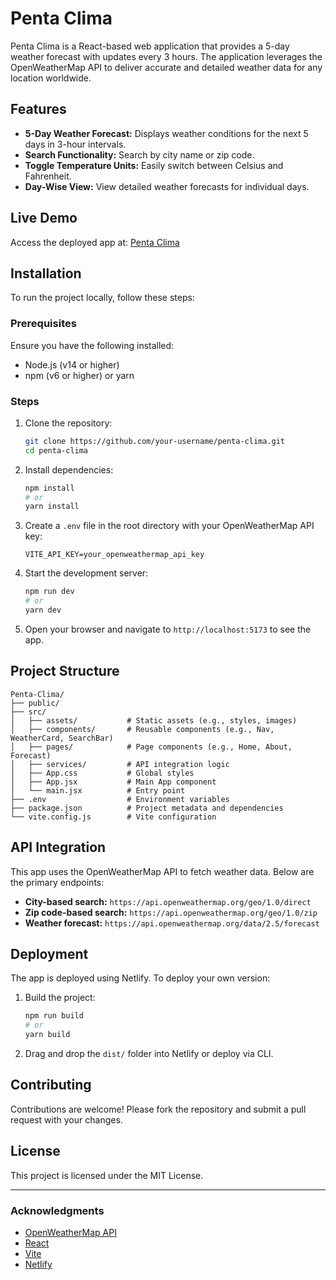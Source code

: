 # Penta Clima

Penta Clima is a React-based web application that provides a 5-day weather forecast with updates every 3 hours. The application leverages the OpenWeatherMap API to deliver accurate and detailed weather data for any location worldwide.

## Features
- **5-Day Weather Forecast:** Displays weather conditions for the next 5 days in 3-hour intervals.
- **Search Functionality:** Search by city name or zip code.
- **Toggle Temperature Units:** Easily switch between Celsius and Fahrenheit.
- **Day-Wise View:** View detailed weather forecasts for individual days.

## Live Demo
Access the deployed app at: [Penta Clima](https://penta-clima-v5.netlify.app/)

## Installation

To run the project locally, follow these steps:

### Prerequisites
Ensure you have the following installed:
- Node.js (v14 or higher)
- npm (v6 or higher) or yarn

### Steps
1. Clone the repository:
   ```bash
   git clone https://github.com/your-username/penta-clima.git
   cd penta-clima
   ```

2. Install dependencies:
   ```bash
   npm install
   # or
   yarn install
   ```

3. Create a `.env` file in the root directory with your OpenWeatherMap API key:
   ```env
   VITE_API_KEY=your_openweathermap_api_key
   ```

4. Start the development server:
   ```bash
   npm run dev
   # or
   yarn dev
   ```

5. Open your browser and navigate to `http://localhost:5173` to see the app.

## Project Structure
```
Penta-Clima/
├── public/
├── src/
│   ├── assets/           # Static assets (e.g., styles, images)
│   ├── components/       # Reusable components (e.g., Nav, WeatherCard, SearchBar)
│   ├── pages/            # Page components (e.g., Home, About, Forecast)
│   ├── services/         # API integration logic
│   ├── App.css           # Global styles
│   ├── App.jsx           # Main App component
│   └── main.jsx          # Entry point
├── .env                  # Environment variables
├── package.json          # Project metadata and dependencies
└── vite.config.js        # Vite configuration
```

## API Integration
This app uses the OpenWeatherMap API to fetch weather data. Below are the primary endpoints:
- **City-based search:** `https://api.openweathermap.org/geo/1.0/direct`
- **Zip code-based search:** `https://api.openweathermap.org/geo/1.0/zip`
- **Weather forecast:** `https://api.openweathermap.org/data/2.5/forecast`

## Deployment
The app is deployed using Netlify. To deploy your own version:

1. Build the project:
   ```bash
   npm run build
   # or
   yarn build
   ```

2. Drag and drop the `dist/` folder into Netlify or deploy via CLI.

## Contributing
Contributions are welcome! Please fork the repository and submit a pull request with your changes.

## License
This project is licensed under the MIT License.

---

### Acknowledgments
- [OpenWeatherMap API](https://openweathermap.org/api)
- [React](https://reactjs.org/)
- [Vite](https://vitejs.dev/)
- [Netlify](https://www.netlify.com/)
